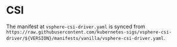 # CSI

The manifest at `vsphere-csi-driver.yaml` is synced from `https://raw.githubusercontent.com/kubernetes-sigs/vsphere-csi-driver/${VERSION}/manifests/vanilla/vsphere-csi-driver.yaml`.